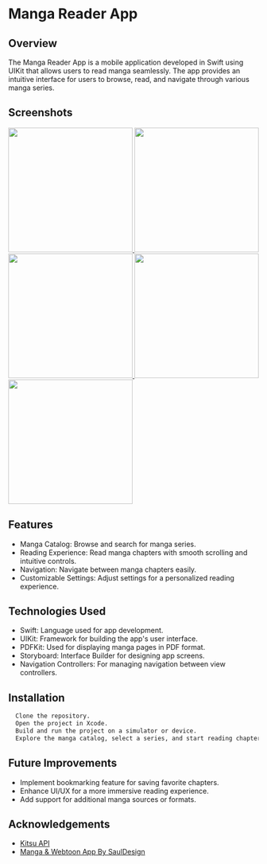 # Manga Reader App

## Overview
The Manga Reader App is a mobile application developed in Swift using UIKit that allows users to read manga seamlessly. The app provides an intuitive interface for users to browse, read, and navigate through various manga series.

## Screenshots

<a href="https://imgur.com/IvD3w1L"> <img src="https://i.imgur.com/8nkUy3A.png" width="250" /> <a href="https://imgur.com/IvD3w1L"> <img src="https://i.imgur.com/B2WkdfE.png" width="250" /> <a href="https://imgur.com/IvD3w1L"><img src="https://i.imgur.com/ggEGUDI.png" width="250" /></a><a href="https://imgur.com/S8h1mkO"> <img src="https://i.imgur.com/S8h1mkO.png" width="250"/></a> <a href="https://imgur.com/0X4AeJ6"> <img src="https://i.imgur.com/vVHsPGE.png" width="250" /></a>


## Features
- Manga Catalog: Browse and search for manga series.
- Reading Experience: Read manga chapters with smooth scrolling and intuitive controls.
- Navigation: Navigate between manga chapters easily.
- Customizable Settings: Adjust settings for a personalized reading experience.



## Technologies Used
- Swift: Language used for app development.
- UIKit: Framework for building the app's user interface.
- PDFKit: Used for displaying manga pages in PDF format.
- Storyboard: Interface Builder for designing app screens.
- Navigation Controllers: For managing navigation between view controllers.

## Installation

```bash
  Clone the repository.
  Open the project in Xcode.
  Build and run the project on a simulator or device.
  Explore the manga catalog, select a series, and start reading chapters.
```
## Future Improvements
- Implement bookmarking feature for saving favorite chapters.
- Enhance UI/UX for a more immersive reading experience.
- Add support for additional manga sources or formats.
## Acknowledgements
 - [Kitsu API](https://kitsu.docs.apiary.io/#reference/groups/group-members/delete-resource)
 - [Manga & Webtoon App By SaulDesign](https://www.figma.com/community/file/1178648400060263277/manga-webtoon-app)


